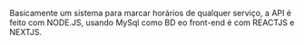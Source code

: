 Basicamente um sistema para marcar horários de qualquer serviço, a API é feito com NODE.JS, usando MySql como BD eo front-end é com REACTJS e NEXTJS.
